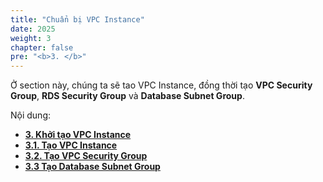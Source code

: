 ```yaml
---
title: "Chuẩn bị VPC Instance"
date: 2025
weight: 3
chapter: false
pre: "<b>3. </b>"
---
```


Ở section này, chúng ta sẽ tao VPC Instance,
đồng thời tạo **VPC Security Group**, **RDS Security Group** và **Database Subnet Group**.

Nội dung:

- [**3. Khởi tạo VPC Instance**](#)
- [**3.1. Tạo VPC Instance**](3.1-create-vpc)
- [**3.2. Tạo VPC Security Group**](3.2-create-vpc-sg)
- [**3.3 Tạo Database Subnet Group**](3.3-create-db-sg)